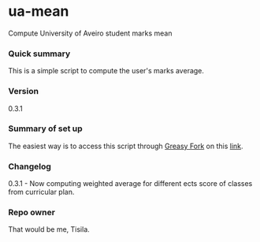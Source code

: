 # ua-mean
Compute University of Aveiro student marks mean

### Quick summary
This is a simple script to compute the user's marks average.

###  Version
0.3.1

### Summary of set up
The easiest way is to access this script through [Greasy Fork](https://greasyfork.org) on this [link](https://greasyfork.org/en/scripts/39330-ua-mean).

### Changelog
0.3.1 - Now computing weighted average for different ects score of classes from curricular plan.

### Repo owner
That would be me, Tisila.

